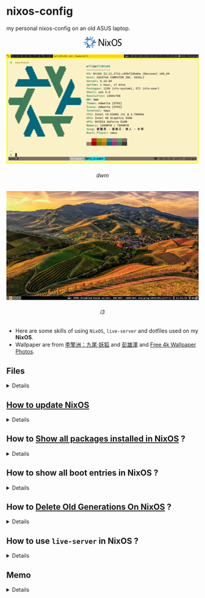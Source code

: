 # nixos-config
my personal nixos-config on an old ASUS laptop.

<div align="center">
	<img width="100" src="/screenshots/nixos.png">
</div>

![](/screenshots/nix.png)
<div align="center">
	<h6>dwm</h6>
</div>

![](/screenshots/i3nix.jpg)
<div align="center">
	<h6>i3</h6>
</div>

- Here are some skills of using `NixOS`, `live-server` and  dotfiles used on my **NixOS**.
- Wallpaper are from [李擎洲：九尾·妖狐][] and [彭雄渾][] and [Free 4k Wallpaper Photos][].

[Free 4k Wallpaper Photos]: https://www.pexels.com/photo/brown-and-green-mountain-view-photo-842711/
[李擎洲：九尾·妖狐]: https://www.bilibili.com/video/BV1iN4y1F7pm/
[彭雄渾]: https://artouch.com/art-views/content-3244.html

## Files

<details>

- [configuration.nix][]
- [vifm][]
- [tmux][]
- [.zshrc][]
- [.vimrc][]
- [.live-server.json][]
- [.npmrc][]

[configuration.nix]: https://github.com/tkuwill/nixos-config/blob/master/etc/nixos/configuration.nix
[.zshrc]: https://github.com/tkuwill/nixos-config/blob/master/.config/.zshrc
[.vimrc]: https://github.com/tkuwill/nixos-config/blob/master/.config/.vimrc
[vifm]: https://github.com/tkuwill/nixos-config/tree/master/.config/vifm
[tmux]: https://github.com/tkuwill/nixos-config/blob/master/.config/tmux/tmux.conf
[.live-server.json]: https://github.com/tkuwill/nixos-config/blob/master/.config/.live-server.json
[.npmrc]: https://github.com/tkuwill/nixos-config/blob/master/.config/.npmrc

</details>

## [How to update NixOS][]

<details>

[How to update NixOS]: https://discourse.nixos.org/t/how-to-upgrade-packages/6151/9

Steps for updating NixOS:  
1. Check and set the latest channel
```bash
sudo nix-channel --list
```
If the channel is not the newest, run: 
```bash
sudo nix-channel --remove nixos
sudo nix-channel --add https://nixos.org/channels/nixos-XX.XX nixos
```
See [Chapter 4. Upgrading NixOS][] to check the latest channel.

[Chapter 4. Upgrading NixOS]: https://nixos.org/manual/nixos/stable/#sec-upgrading
2. Update the channel
```bash
sudo nix-channel --update
```

3. Update the packages
To update all packages declared in NixOS’ **configuration.nix**, use:
```bash
sudo nixos-rebuild switch
```

</details>

## How to [Show all packages installed in NixOS][] ?

<details>

1. Show `environment.systemPackages` in `/etc/nixos/configuration.nix`
```bash
nix-store --query --requisites /run/current-system | cut -d- -f2- | sort | uniq | bat
```
or
```bash
nix-store --query --requisites /run/current-system | cut -c 45-200 | sort | uniq | bat
```

[Show all packages installed in NixOS]: https://functor.tokyo/blog/2018-02-20-show-packages-installed-on-nixos

</details>


## How to show all boot entries in NixOS ?

<details>

```
sudo nix-env -p /nix/var/nix/profiles/system --list-generations
```



</details>

## How to [Delete Old Generations On NixOS][] ?

<details>

For system-wide, run:  
1. You can change `30d` to the days you want.
```nix
sudo nix-collect-garbage --delete-older-than 30d
```
or you can run ```sudo nix-collect-garbage -d ``` to delete all old generations. (Of course, **this would make rollback impossible**.)

2. Then run the rebuild command to clean **the boot entries of old generations of nixos**.
```nix
sudo nixos-rebuild switch
```
For per-user, run those commands without `sudo`. Check the [Nix Reference Manual][] for more detailed information.

[Nix Reference Manual]: https://nixos.org/manual/nix/stable/package-management/garbage-collection.html
[Delete Old Generations On NixOS]: https://ersocon.net/articles/nixos-remove-old-generations~0332c9e7-5c49-4cd9-b706-559356e31390

</details>

## How to use `live-server` in NixOS ?

<details>

1. Check [Installing NPM Packages Globally in NixOS][] first.
    - After installing `NPM` and doing the config for npm in shell's rc, run `npm install -g live-server`.
2. Then check [live-server's config][].
    - Remember that the file `.live-server.json` should put in your **home directory**. Set the **root** for live-server, then use the command `live-server` in that **root directory**. It should work smoothly.


[Installing NPM Packages Globally in NixOS]: https://matthewrhone.dev/nixos-npm-globally
[live-server's config]: https://github.com/tapio/live-server/issues/105

</details>


## Memo 

<details>

Next time when installing NixOS, make `/efi` (`/boot`) big enough (**like 1~2GB**), or you will have to delete boot menu constantly.(Of course, maybe it is because I care about the space of `/boot` too much).






</details>

